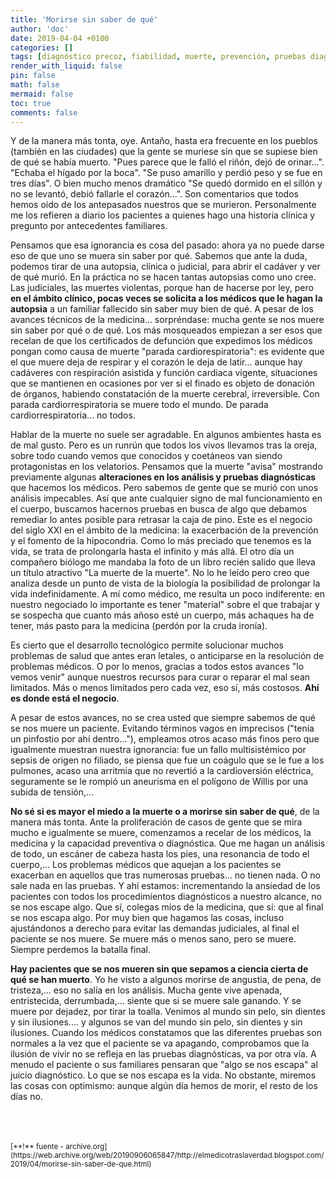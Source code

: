 ```yaml
---
title: 'Morirse sin saber de qué'
author: 'doc'
date: 2019-04-04 +0100
categories: []
tags: [diagnóstico precoz, fiabilidad, muerte, prevención, pruebas diagnósticas, salud]
render_with_liquid: false
pin: false
math: false
mermaid: false
toc: true
comments: false
---
```

 Y de la manera más tonta, oye. Antaño, hasta era frecuente en los pueblos (también en las ciudades) que la gente se muriese sin que se supiese bien de qué se había muerto. "Pues parece que le falló el riñón, dejó de orinar...". "Echaba el hígado por la boca". "Se puso amarillo y perdió peso y se fue en tres días". O bien mucho menos dramático "Se quedó dormido en el sillón y no se levantó, debió fallarle el corazón...". Son comentarios que todos hemos oído de los antepasados nuestros que se murieron. Personalmente me los refieren a diario los pacientes a quienes hago una historia clínica y pregunto por antecedentes familiares.  

Pensamos que esa ignorancia es cosa del pasado: ahora ya no puede darse eso de que uno se muera sin saber por qué. Sabemos que ante la duda, podemos tirar de una autopsia, clínica o judicial, para abrir el cadáver y ver de qué murió. En la práctica no se hacen tantas autopsias como uno cree. Las judiciales, las muertes violentas, porque han de hacerse por ley, pero **en el ámbito clínico, pocas veces se solicita a los médicos que le hagan la autopsia** a un familiar fallecido sin saber muy bien de qué. A pesar de los avances técnicos de la medicina... sorpréndase: mucha gente se nos muere sin saber por qué o de qué. Los más mosqueados empiezan a ser esos que recelan de que los certificados de defunción que expedimos los médicos pongan como causa de muerte "parada cardiorespiratoria": es evidente que el que muere deja de respirar y el corazón le deja de latir... aunque hay cadáveres con respiración asistida y función cardiaca vigente, situaciones que se mantienen en ocasiones por ver si el finado es objeto de donación de órganos, habiendo constatación de la muerte cerebral, irreversible. Con parada cardiorrespiratoria se muere todo el mundo. De parada cardiorrespiratoria... no todos.  

Hablar de la muerte no suele ser agradable. En algunos ambientes hasta es de mal gusto. Pero es un runrún que todos los vivos llevamos tras la oreja, sobre todo cuando vemos que conocidos y coetáneos van siendo protagonistas en los velatorios. Pensamos que la muerte "avisa" mostrando previamente algunas **alteraciones en los análisis y pruebas diagnósticas** que hacemos los médicos. Pero sabemos de gente que se murió con unos análisis impecables. Así que ante cualquier signo de mal funcionamiento en el cuerpo, buscamos hacernos pruebas en busca de algo que debamos remediar lo antes posible para retrasar la caja de pino. Este es el negocio del siglo XXI en el ámbito de la medicina: la exacerbación de la prevención y el fomento de la hipocondria. Como lo más preciado que tenemos es la vida, se trata de prolongarla hasta el infinito y más allá. El otro día un compañero biólogo me mandaba la foto de un libro recién salido que lleva un título atractivo "La muerte de la muerte". No lo he leído pero creo que analiza desde un punto de vista de la biología la posibilidad de prolongar la vida indefinidamente. A mí como médico, me resulta un poco indiferente: en nuestro negociado lo importante es tener "material" sobre el que trabajar y se sospecha que cuanto más añoso esté un cuerpo, más achaques ha de tener, más pasto para la medicina (perdón por la cruda ironía).  

Es cierto que el desarrollo tecnológico permite solucionar muchos problemas de salud que antes eran letales, o anticiparse en la resolución de problemas médicos. O por lo menos, gracias a todos estos avances "lo vemos venir" aunque nuestros recursos para curar o reparar el mal sean limitados. Más o menos limitados pero cada vez, eso sí, más costosos. **Ahí es donde está el negocio**.  

A pesar de estos avances, no se crea usted que siempre sabemos de qué se nos muere un paciente. Evitando términos vagos en imprecisos ("tenía un pinfostio por ahí dentro..."), empleamos otros acaso más finos pero que igualmente muestran nuestra ignorancia: fue un fallo multisistémico por sepsis de origen no filiado, se piensa que fue un coágulo que se le fue a los pulmones, acaso una arritmia que no revertió a la cardioversión eléctrica, seguramente se le rompió un aneurisma en el polígono de Willis por una subida de tensión,...  

**No sé si es mayor el miedo a la muerte o a morirse sin saber de qué**, de la manera más tonta. Ante la proliferación de casos de gente que se mira mucho e igualmente se muere, comenzamos a recelar de los médicos, la medicina y la capacidad preventiva o diagnóstica. Que me hagan un análisis de todo, un escáner de cabeza hasta los pies, una resonancia de todo el cuerpo,... Los problemas médicos que aquejan a los pacientes se exacerban en aquellos que tras numerosas pruebas... no tienen nada. O no sale nada en las pruebas. Y ahí estamos: incrementando la ansiedad de los pacientes con todos los procedimientos diagnósticos a nuestro alcance, no se nos escape algo. Que sí, colegas míos de la medicina, que sí: que al final se nos escapa algo. Por muy bien que hagamos las cosas, incluso ajustándonos a derecho para evitar las demandas judiciales, al final el paciente se nos muere. Se muere más o menos sano, pero se muere. Siempre perdemos la batalla final.  

**Hay pacientes que se nos mueren sin que sepamos a ciencia cierta de qué se han muerto**. Yo he visto a algunos morirse de angustia, de pena, de tristeza,... eso no salía en los análisis. Mucha gente vive apenada, entristecida, derrumbada,... siente que si se muere sale ganando. Y se muere por dejadez, por tirar la toalla. Venimos al mundo sin pelo, sin dientes y sin ilusiones.... y algunos se van del mundo sin pelo, sin dientes y sin ilusiones. Cuando los médicos constatamos que las diferentes pruebas son normales a la vez que el paciente se va apagando, comprobamos que la ilusión de vivir no se refleja en las pruebas diagnósticas, va por otra vía. A menudo el paciente o sus familiares pensaran que "algo se nos escapa" al juicio diagnóstico. Lo que se nos escapa es la vida. No obstante, miremos las cosas con optimismo: aunque algún día hemos de morir, el resto de los días no.  

<br>
<br>
<br>
<small>[**!** fuente - archive.org](https://web.archive.org/web/20190906065847/http://elmedicotraslaverdad.blogspot.com/2019/04/morirse-sin-saber-de-que.html)</small>  
